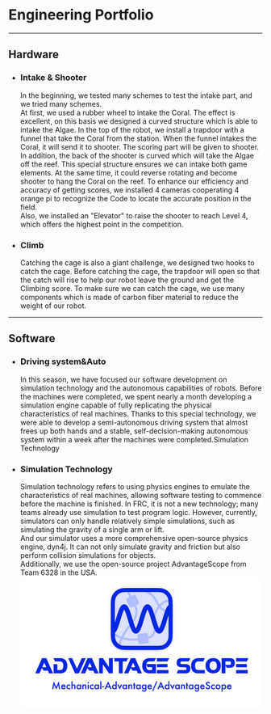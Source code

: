 # Engineering Portfolio
---
## Hardware

+ ### Intake & Shooter

    In the beginning, we tested many schemes to test the intake part, and we tried many schemes. <br> At first, we used a rubber wheel to intake the Coral. The effect is excellent, on this basis we designed a curved structure which is able to intake the Algae. In the top of the robot, we install a trapdoor with a funnel that take the Coral from the station. When the funnel intakes the Coral, it will send it to shooter. The scoring part will be given to shooter. <br> In addition, the back of the shooter is curved which will take the Algae off the reef. This special structure ensures we can intake both game elements. At the same time, it could reverse rotating and become shooter to hang the Coral on the reef. To enhance our efficiency and accuracy of getting scores, we installed 4 cameras cooperating 4 orange pi to recognize the Code to locate the accurate position in the field. <br> Also, we installed an "Elevator" to raise the shooter to reach Level 4, which offers the highest point in the competition. 



+ ### Climb
    Catching the cage is also a giant challenge, we designed two hooks to catch the cage. Before catching the cage, the trapdoor will open so that the catch will rise to help our robot leave the ground and get the Climbing score. To make sure we can catch the cage, we use many components which is made of  carbon fiber material to reduce the weight of our robot. 



---
## Software

+ ### Driving system&Auto
    In this season, we have focused our software development on simulation technology and the autonomous capabilities of robots. Before the machines were completed, we spent nearly a month developing a simulation engine capable of fully replicating the physical characteristics of real machines. Thanks to this special technology, we were able to develop a semi-autonomous driving system that almost frees up both hands and a stable, self-decision-making autonomous system within a week after the machines were completed.Simulation Technology



+ ### Simulation Technology
    Simulation technology refers to using physics engines to emulate the characteristics of real machines, allowing software testing to commence before the machine is finished. In FRC, it is not a new technology; many teams already use simulation to test program logic. However, currently, simulators can only handle relatively simple simulations, such as simulating the gravity of a single arm or lift. <br> And our simulator uses a more comprehensive open-source physics engine, dyn4j. It can not only simulate gravity and friction but also perform collision simulations for objects. <br> Additionally, we use the open-source project AdvantageScope from Team 6328 in the USA.
    ![AdvantageScope](image.png)